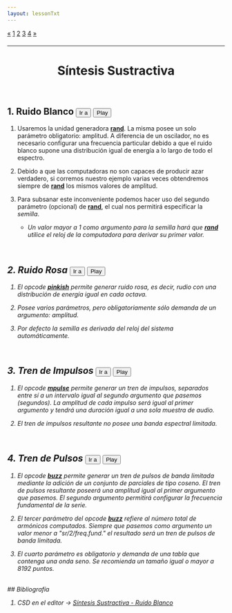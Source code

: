 ```yaml
---
layout: lessonTxt
---
```


<div class="paginationDiv">
<div class="pagination">
  <a href="#">&laquo;</a>
  <a class="active" href="#">1</a>
  <a onclick="loadOnClick('{{site.baseurl}}/lessons/sintesis_aditiva/side_projects/sintesis_sustractiva/Capitulo1/sustractiva_1.1/b/', 'sustractiva_1.1-b.html','sustractiva_1.1-b.csd', false)" href="javascript:void(0);">2</a>
  <a onclick="loadOnClick('{{site.baseurl}}/lessons/sintesis_aditiva/side_projects/sintesis_sustractiva/Capitulo1/sustractiva_1.1/c/', 'sustractiva_1.1-c.html','sustractiva_1.1-c.csd', false)" href="javascript:void(0);">3</a>
  <a onclick="loadOnClick('{{site.baseurl}}/lessons/sintesis_aditiva/side_projects/sintesis_sustractiva/Capitulo1/sustractiva_1.1/d/', 'sustractiva_1.1-d.html','sustractiva_1.1-d.csd', false)" href="javascript:void(0);">4</a>
  <a onclick="loadOnClick('{{site.baseurl}}/lessons/sintesis_aditiva/side_projects/sintesis_sustractiva/Capitulo1/sustractiva_1.1/b/', 'sustractiva_1.1-b.html','sustractiva_1.1-b.csd', false)" href="javascript:void(0);">&raquo;</a>
</div>
</div>
<br style="display: block; content: ''; margin-top: 20px;">
<hr>
<br style="display: block; content: ''; margin-top: 40px;">

# <center> Síntesis Sustractiva </center>

<br>

<script> 
function jumpToLine(init, end) { 
 editor.setSelection({line: init, ch:0}, {line: end});
 editor.scrollIntoView({line: init-2, ch:0});
}

 
function play(i) {
    var csd = ""
    if (i == 1)
      csd = "<CsScore>\na 0 0 12\n i 1 12 3 -12\ne";
    else if (i == 2)
      csd = "<CsScore>\na 0 0 12\n i 2 12 3 -12\ne";
    else if (i == 3)
      csd = "<CsScore>\na 0 0 12\n i 3 12 3 -12\ne";
    else if (i == 4)
      csd = "<CsScore>\na 0 0 12\n f 1 12 8192 10 1\n i 4 12 3 -12\ne";
    var txt = editor.getValue();
    txt = txt.replace(/<CsScore>/, csd);

     csound.stop();
     csound.Csound.setOption("-r" + window.parent.csound.Csound.getaudioContext().sampleRate);
     csound.CompileCsdText(txt);
 	 csound.Play();
}

</script>


## 1. Ruido Blanco  <button onclick="jumpToLine(4,16)">Ir a</button> <button onclick="play(1)">Play</button>

1. Usaremos la unidad generadora <a href="http://www.csounds.com/manual/html/rand.html"><b>rand</b></a>. La misma posee un solo parámetro obligatorio: amplitud. A diferencia de un oscilador, no es necesario configurar una frecuencia particular debido a que el ruido blanco supone una distribución igual de energía a lo largo de todo el espectro.

2. Debido a que las computadoras no son capaces de producir azar verdadero, si corremos nuestro ejemplo varias veces obtendremos siempre de <a href="http://www.csounds.com/manual/html/rand.html"><b>rand</b></a> los mismos valores de amplitud. 

3. Para subsanar este inconveniente podemos hacer uso del segundo parámetro (opcional) de <a href="http://www.csounds.com/manual/html/rand.html"><b>rand</b></a>, el cual nos permitirá especificar la <i>semilla</i>.

      - <i>Un valor mayor a 1 como argumento para la <i>semilla</i> hará que <a href="http://www.csounds.com/manual/html/rand.html"><b>rand</b></a> utilice el reloj de la computadora para derivar su primer valor.

<br>

## 2. Ruido Rosa  <button onclick="jumpToLine(17,27)">Ir a</button> <button onclick="play(2)">Play</button>


1. El opcode <a href="http://www.csounds.com/manual/html/pinkish.html"><b>pinkish</b></a> permite generar ruido rosa, es decir, rudio con una distribución de energía igual en cada octava.

2. Posee varios parámetros, pero obligatoriamente sólo demanda de un argumento: amplitud.

3. Por defecto la semilla es derivada del reloj del sistema automáticamente.


<br>

## 3. Tren de Impulsos  <button onclick="jumpToLine(29,42)">Ir a</button> <button onclick="play(3)">Play</button>


1. El opcode <a href="http://www.csounds.com/manual/html/mpulse.html"><b>mpulse</b></a> permite generar un tren de impulsos, separados entre sí a un intervalo igual al segundo argumento que pasemos (segundos). La amplitud de cada impulso será igual al primer argumento y tendrá una duración igual a una sola muestra de audio.

2. El tren de impulsos resultante no posee una banda espectral limitada.


<br>


## 4. Tren de Pulsos  <button onclick="jumpToLine(44,57)">Ir a</button> <button onclick="play(4)">Play</button>

1. El opcode <a href="http://www.csounds.com/manual/html/buzz.html"><b>buzz</b></a> permite generar un tren de pulsos de banda limitada mediante la adición de un conjunto de parciales de tipo coseno. El tren de pulsos resultante poseerá una amplitud igual al primer argumento que pasemos. El segundo argumento permitirá configurar la frecuencia fundamental de la serie.

2. El tercer parámetro del opcode <a href="http://www.csounds.com/manual/html/buzz.html"><b>buzz</b></a> refiere al número total de armónicos computados. Siempre que pasemos como argumento un valor menor a "sr/2/freq.fund." el resultado será un tren de pulsos de banda limitada.

3. El cuarto parámetro es obligatorio y demanda de una tabla que contenga una onda seno. Se recomienda un tamaño igual o mayor a 8192 puntos.


<br>
## Bibliografía

1. CSD en el editor -> <a href="{{site.baseurl}}/lessons/sintesis_aditiva/side_projects/sintesis_sustractiva/Capitulo1/sustractiva_1.1.csd">Síntesis Sustractiva - Ruido Blanco</a>

<br>

